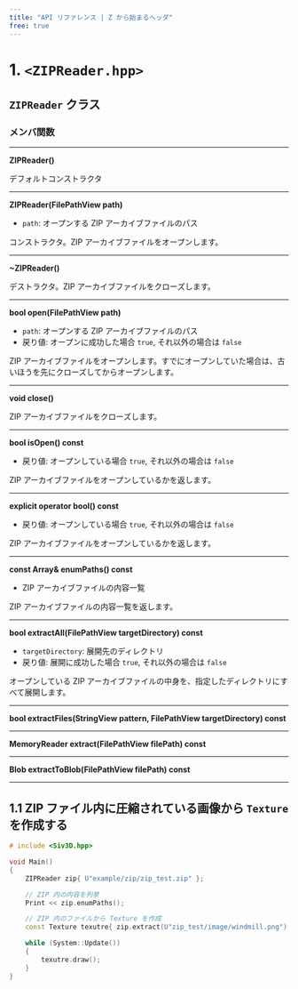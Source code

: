 ```yaml
---
title: "API リファレンス | Z から始まるヘッダ"
free: true
---
```


# 1. `<ZIPReader.hpp>`

## `ZIPReader` クラス

### メンバ関数

---

**ZIPReader()**

デフォルトコンストラクタ

---

**ZIPReader(FilePathView path)**

- `path`: オープンする ZIP アーカイブファイルのパス

コンストラクタ。ZIP アーカイブファイルをオープンします。

---

**~ZIPReader()**

デストラクタ。ZIP アーカイブファイルをクローズします。

---

**bool open(FilePathView path)**

- `path`: オープンする ZIP アーカイブファイルのパス
- 戻り値: オープンに成功した場合 `true`, それ以外の場合は `false`

ZIP アーカイブファイルをオープンします。すでにオープンしていた場合は、古いほうを先にクローズしてからオープンします。

---

**void close()**

ZIP アーカイブファイルをクローズします。

---

**bool isOpen() const**

- 戻り値: オープンしている場合 `true`, それ以外の場合は `false`

ZIP アーカイブファイルをオープンしているかを返します。

---

**explicit operator bool() const**

- 戻り値: オープンしている場合 `true`, それ以外の場合は `false`

ZIP アーカイブファイルをオープンしているかを返します。

---

**const Array<FilePath>& enumPaths() const**

- ZIP アーカイブファイルの内容一覧

ZIP アーカイブファイルの内容一覧を返します。

---

**bool extractAll(FilePathView targetDirectory) const**

- `targetDirectory`: 展開先のディレクトリ
- 戻り値: 展開に成功した場合 `true`, それ以外の場合は `false`

オープンしている ZIP アーカイブファイルの中身を、指定したディレクトリにすべて展開します。

---

**bool extractFiles(StringView pattern, FilePathView targetDirectory) const**

---

**MemoryReader extract(FilePathView filePath) const**

---

**Blob extractToBlob(FilePathView filePath) const**

---

## 1.1 ZIP ファイル内に圧縮されている画像から `Texture` を作成する

```cpp
# include <Siv3D.hpp>

void Main()
{
	ZIPReader zip{ U"example/zip/zip_test.zip" };

	// ZIP 内の内容を列挙
	Print << zip.enumPaths();

	// ZIP 内のファイルから Texture を作成
	const Texture texutre{ zip.extract(U"zip_test/image/windmill.png") };

	while (System::Update())
	{
		texutre.draw();
	}
}
```

